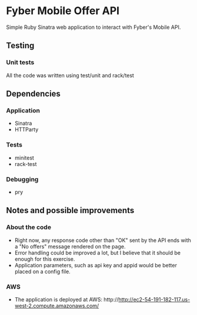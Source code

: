 # Fyber Mobile Offer API
Simple Ruby Sinatra web application to interact with Fyber's Mobile API.

## Testing

### Unit tests
All the code was written using test/unit and rack/test

## Dependencies

### Application
* Sinatra
* HTTParty

### Tests
* minitest
* rack-test

### Debugging
* pry

## Notes and possible improvements

### About the code
* Right now, any response code other than "OK" sent by the API ends with a "No offers" message rendered on the page.
* Error handling could be improved a lot, but I believe that it should be enough for this exercise.
* Application parameters, such as api key and appid would be better placed on a config file.

### AWS
* The application is deployed at AWS: http://http://ec2-54-191-182-117.us-west-2.compute.amazonaws.com/
